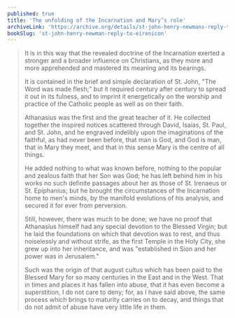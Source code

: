 ```yaml
---
published: true
title: 'The unfolding of the Incarnation and Mary’s role'
archiveLink: 'https://archive.org/details/st-john-henry-newmans-reply-to-dr-puseys-eirenicon/page/92?view=theater'
bookSlug: 'st-john-henry-newman-reply-to-eirenicon'
---
```


> It is in this way that the revealed doctrine of the Incarnation exerted a stronger and a broader influence on Christians, as they more and more apprehended and mastered its meaning and its bearings.
>
> It is contained in the brief and simple declaration of St. John, "The Word was made flesh;" but it required century after century to spread it out in its fulness, and to imprint it energetically on the worship and practice of the Catholic people as well as on their faith.
>
> Athanasius was the first and the great teacher of it. He collected together the inspired notices scattered through David, Isaias, St. Paul, and St. John, and he engraved indelibly upon the imaginations of the faithful, as had never been before, that man is God, and God is man, that in Mary they meet, and that in this sense Mary is the centre of all things.
>
> He added nothing to what was known before, nothing to the popular and zealous faith that her Son was God; he has left behind him in his works no such definite passages about her as those of St. Irenaeus or St. Epiphanius; but he brought the circumstances of the Incarnation home to men's minds, by the manifold evolutions of his analysis, and secured it for ever from perversion.
>
> Still, however, there was much to be done; we have no proof that Athanasius himself had any special devotion to the Blessed Virgin; but he laid the foundations on which that devotion was to rest, and thus noiselessly and without strife, as the first Temple in the Holy City, she grew up into her inheritance, and was "established in Sion and her power was in Jerusalem."
>
> Such was the origin of that august cultus which has been paid to the Blessed Mary for so many centuries in the East and in the West. That in times and places it has fallen into abuse, that it has even become a superstition, I do not care to deny; for, as I have said above, the same process which brings to maturity carries on to decay, and things that do not admit of abuse have very little life in them.